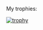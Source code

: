 My trophies:

[![trophy](https://github-profile-trophy.vercel.app/?username=japhib&theme=gruvbox&rank=-C,-B)](https://github.com/ryo-ma/github-profile-trophy)
